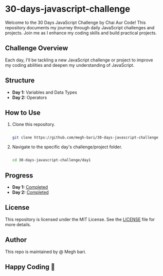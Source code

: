 # 30-days-javascript-challenge

Welcome to the 30 Days JavaScript Challenge by Chai Aur Code! This repository documents my journey through daily JavaScript challenges and projects. Join me as I enhance my coding skills and build practical projects.

## Challenge Overview

Each day, I'll be tackling a new JavaScript challenge or project to improve my coding abilities and deepen my understanding of JavaScript.

## Structure

- **Day 1:** Variables and Data Types
- **Day 2:** Operators

## How to Use

1. Clone this repository.
   
   ```bash
   
   git clone https://github.com/megh-bari/30-days-javascript-challenge.git
   
   
3. Navigate to the specific day's challenge/project folder.
   
     ```bash
     
     cd 30-days-javascript-challenge/day1
     

## Progress
- **Day 1:** [Completed](Progress.md)
- **Day 2:** [Completed](Progress.md)

## License

This repository is licensed under the MIT License. See the [LICENSE](./LICENSE) file for more details.

## Author 
 This repo is maintained by @ Megh bari.

## Happy Coding 🎈

